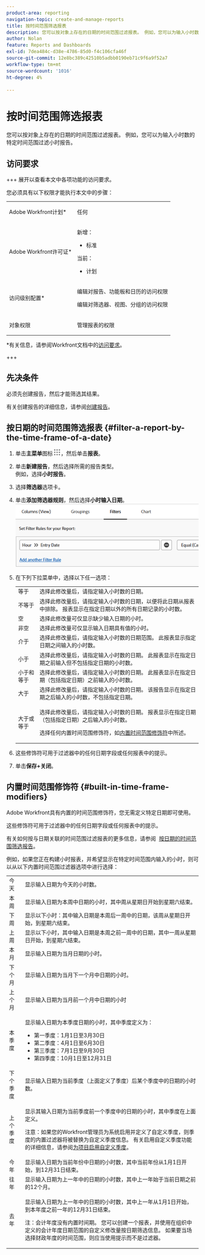 ```yaml
---
product-area: reporting
navigation-topic: create-and-manage-reports
title: 按时间范围筛选报表
description: 您可以按对象上存在的日期的时间范围过滤报表。 例如，您可以为输入小时数的特定时间范围过滤小时报告。
author: Nolan
feature: Reports and Dashboards
exl-id: 7dea484c-d38e-4786-85d0-f4c106cfa46f
source-git-commit: 12e8bc389c42510b5adbb0190eb71c9f6a9f52a7
workflow-type: tm+mt
source-wordcount: '1016'
ht-degree: 4%

---
```


# 按时间范围筛选报表

<!-- Audited: 11/2024 -->

您可以按对象上存在的日期的时间范围过滤报表。 例如，您可以为输入小时数的特定时间范围过滤小时报告。

## 访问要求

+++ 展开以查看本文中各项功能的访问要求。

您必须具有以下权限才能执行本文中的步骤：

<table style="table-layout:auto"> 
 <col> 
 <col> 
 <tbody> 
  <tr> 
   <td role="rowheader">Adobe Workfront计划*</td> 
   <td> <p>任何</p> </td> 
  </tr> 
  <tr> 
   <td role="rowheader">Adobe Workfront许可证*</td> 
      <td> 
      <p>新增：</p>
         <ul>
         <li><p>标准</p></li>
         </ul>
      <p>当前：</p>
         <ul>
         <li><p>计划</p></li>
         </ul>
   </td>

</tr> 
  <tr> 
   <td role="rowheader">访问级别配置*</td> 
   <td> <p>编辑对报告、功能板和日历的访问权限</p> <p>编辑对筛选器、视图、分组的访问权限</p></td> 
  </tr> 
  <tr> 
   <td role="rowheader">对象权限</td> 
   <td> <p>管理报表的权限</p></td> 
  </tr> 
 </tbody> 
</table>

*有关信息，请参阅Workfront文档中的[访问要求](/help/quicksilver/administration-and-setup/add-users/access-levels-and-object-permissions/access-level-requirements-in-documentation.md)。

+++

## 先决条件

必须先创建报告，然后才能筛选其结果。

有关创建报告的详细信息，请参阅[创建报告](../../../reports-and-dashboards/reports/creating-and-managing-reports/create-report.md)。

## 按日期的时间范围筛选报表 {#filter-a-report-by-the-time-frame-of-a-date}

1. 单击&#x200B;**主菜单**&#x200B;图标![](assets/main-menu-icon.png)，然后单击&#x200B;**报表**。

1. 单击&#x200B;**新建报告**，然后选择所需的报告类型。\
   例如，选择&#x200B;**小时报告**。

1. 选择&#x200B;**筛选器**&#x200B;选项卡。
1. 单击&#x200B;**添加筛选器规则**，然后选择&#x200B;**小时输入日期**。\
   ![](assets/qs-filtering-hour-report-by-timeframe-350x357.png)

1. 在下列下拉菜单中，选择以下任一选项：

   <table style="table-layout:auto"> 
    <col> 
    <col> 
    <tbody> 
     <tr> 
      <td role="rowheader">等于</td> 
      <td>选择此修改量后，请指定输入小时数的日期。</td> 
     </tr> 
     <tr> 
      <td role="rowheader">不等于</td> 
      <td>选择此修改量后，请指定输入小时数的日期，以便将此日期从报表中排除。 报表显示在指定日期以外的所有日期记录的小时数。</td> 
     </tr> 
     <tr> 
      <td role="rowheader">空</td> 
      <td>选择此修改量可仅显示缺少输入日期的小时。</td> 
     </tr> 
     <tr> 
      <td role="rowheader">非空</td> 
      <td>选择此修改量可仅显示输入日期具有值的小时。</td> 
     </tr> 
     <tr> 
      <td role="rowheader">介于</td> 
      <td>选择此修改量后，请指定输入小时数的日期范围。 此报表显示指定日期之间输入的小时数。</td> 
     </tr> 
     <tr> 
      <td role="rowheader">小于</td> 
      <td>选择此修改量后，请指定输入小时数的日期。 此报表显示在指定日期之前输入但不包括指定日期的小时数。</td> 
     </tr> 
     <tr> 
      <td role="rowheader">小于和等于</td> 
      <td>选择此修改量后，请指定输入小时数的日期。 此报表显示在指定日期（包括指定日期）之前输入的小时数。</td> 
     </tr> 
     <tr> 
      <td role="rowheader">大于</td> 
      <td>选择此修改量后，请指定输入小时数的日期。 该报告显示在指定日期之后输入的小时数，不包括指定日期。</td> 
     </tr> 
     <tr> 
      <td role="rowheader">大于或等于</td> 
      <td> <p>选择此修改量后，请指定输入小时数的日期。 报表显示在指定日期（包括指定日期）之后输入的小时数。</p> <p>选择任何内置时间范围修饰符，如<a href="#built-in-time-frame-modifiers" class="MCXref xref">内置时间范围修饰符</a>中所述。</p> </td> 
     </tr> 
    </tbody> 
   </table>

1. 这些修饰符可用于过滤器中的任何日期字段或任何报表中的提示。
1. 单击&#x200B;**保存+关闭**。

## 内置时间范围修饰符 {#built-in-time-frame-modifiers}

Adobe Workfront具有内置的时间范围修饰符，您无需定义特定日期即可使用。 

这些修饰符可用于过滤器中的任何日期字段或任何报表中的提示。 

有关如何按与日期关联的时间范围过滤报表的更多信息，请参阅  [按日期的时间范围筛选报告](#filter-a-report-by-the-time-frame-of-a-date)。

例如，如果您正在构建小时报表，并希望显示在特定时间范围内输入的小时，则可以从以下内置时间范围过滤器选项中进行选择：

<table style="table-layout:auto"> 
 <col> 
 <col> 
 <tbody> 
  <tr> 
   <td role="rowheader">今天</td> 
   <td>显示输入日期为今天的小时数。</td> 
  </tr> 
  <tr> 
   <td role="rowheader">本周</td> 
   <td>显示输入日期为本周中日期的小时，其中周从星期日开始到星期六结束。</td> 
  </tr> 
  <tr> 
   <td role="rowheader">下周</td> 
   <td>显示以下小时：其中输入日期是本周后一周中的日期，该周从星期日开始，到星期六结束。 </td> 
  </tr> 
  <tr> 
   <td role="rowheader">上周</td> 
   <td>显示以下小时，其中输入日期是本周之前一周中的日期，其中一周从星期日开始，到星期六结束。 </td> 
  </tr> 
  <tr> 
   <td role="rowheader">本月</td> 
   <td>显示输入日期为当月日期的小时。</td> 
  </tr> 
  <tr> 
   <td role="rowheader">下个月</td> 
   <td>显示输入日期为当月下一个月中日期的小时。</td> 
  </tr> 
  <tr> 
   <td role="rowheader">上个月</td> 
   <td>显示输入日期为当月前一个月中日期的小时</td> 
  </tr> 
  <tr> 
   <td role="rowheader">本季度</td> 
   <td> <p>显示输入日期为本季度日期的小时，其中季度定义为：</p> 
    <ul> 
     <li>第一季度：1月1日至3月30日</li> 
     <li>第二季度：4月1日至6月30日</li> 
     <li>第三季度：7月1日至9月30日</li> 
     <li>第四季度：10月1日至12月31日</li> 
    </ul> </td> 
  </tr> 
  <tr> 
   <td role="rowheader">下个季度</td> 
   <td>显示输入日期为当前季度（上面定义了季度）后某个季度中的日期的小时数。</td> 
  </tr> 
  <tr> 
   <td role="rowheader">上个季度</td> 
   <td> <p>显示其输入日期为当前季度前一个季度中的日期的小时，其中季度在上面定义。</p> <p>注意：如果您的Workfront管理员为系统启用并定义了自定义季度，则季度的内置过滤器将被替换为自定义季度信息。 有关启用自定义季度功能的详细信息，请参阅<a href="../../../administration-and-setup/set-up-workfront/configure-system-defaults/enable-custom-quarters-projects.md" class="MCXref xref">为项目启用自定义季度</a>。</p> </td> 
  </tr> 
  <tr> 
   <td role="rowheader">今年</td> 
   <td>显示输入日期为当前年份中日期的小时数，其中当前年份从1月1日开始，到12月31日结束。</td> 
  </tr> 
  <tr> 
   <td role="rowheader">往年</td> 
   <td>显示输入日期为上一年中的日期的小时数，其中上一年始于当前日期之前的12个月。</td> 
  </tr> 
  <tr> 
   <td role="rowheader">去年</td> 
   <td> <p>显示输入日期为上一年中的日期的小时数，其中上一年从1月1日开始，到本年度之前一年的12月31日结束。</p> <p>注：会计年度没有内置时间期。 您可以创建一个报表，并使用在组织中定义的会计年度日期范围的自定义修改量按日期筛选信息。 如果要当场选择财政年度的时间范围，则应当使用提示而不是过滤器。 </p> </td> 
  </tr> 
 </tbody> 
</table>
